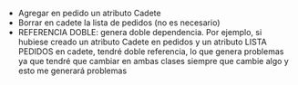 - Agregar en pedido un atributo Cadete
- Borrar en cadete la lista de pedidos
(no es necesario)
-   REFERENCIA DOBLE: genera doble dependencia. Por ejemplo, si hubiese creado un atributo Cadete en pedidos y un atributo LISTA PEDIDOS en cadete, tendré doble referencia, lo que genera problemas ya que tendré que cambiar en ambas clases siempre que cambie algo y esto me generará problemas